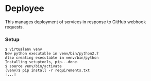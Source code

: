 Deployee
========

This manages deployment of services in response to GitHub webhook requests.

### Setup
```shell
$ virtualenv venv
New python executable in venv/bin/python2.7
Also creating executable in venv/bin/python
Installing setuptools, pip...done.
$ source venv/bin/activate
(venv)$ pip install -r requirements.txt
[...]
```

